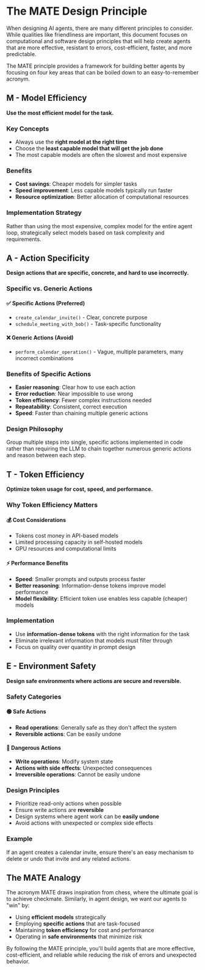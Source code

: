 # The MATE Design Principle

When designing AI agents, there are many different principles to consider. While qualities like friendliness are important, this document focuses on computational and software design principles that will help create agents that are more effective, resistant to errors, cost-efficient, faster, and more predictable.

The MATE principle provides a framework for building better agents by focusing on four key areas that can be boiled down to an easy-to-remember acronym.

## M - Model Efficiency

**Use the most efficient model for the task.**

### Key Concepts

- Always use the **right model at the right time**
- Choose the **least capable model that will get the job done**
- The most capable models are often the slowest and most expensive

### Benefits

- **Cost savings**: Cheaper models for simpler tasks
- **Speed improvement**: Less capable models typically run faster
- **Resource optimization**: Better allocation of computational resources

### Implementation Strategy

Rather than using the most expensive, complex model for the entire agent loop, strategically select models based on task complexity and requirements.

## A - Action Specificity

**Design actions that are specific, concrete, and hard to use incorrectly.**

### Specific vs. Generic Actions

#### ✅ Specific Actions (Preferred)

- `create_calendar_invite()` - Clear, concrete purpose
- `schedule_meeting_with_bob()` - Task-specific functionality

#### ❌ Generic Actions (Avoid)

- `perform_calendar_operation()` - Vague, multiple parameters, many incorrect combinations

### Benefits of Specific Actions

- **Easier reasoning**: Clear how to use each action
- **Error reduction**: Near impossible to use wrong
- **Token efficiency**: Fewer complex instructions needed
- **Repeatability**: Consistent, correct execution
- **Speed**: Faster than chaining multiple generic actions

### Design Philosophy

Group multiple steps into single, specific actions implemented in code rather than requiring the LLM to chain together numerous generic actions and reason between each step.

## T - Token Efficiency

**Optimize token usage for cost, speed, and performance.**

### Why Token Efficiency Matters

#### 💰 Cost Considerations

- Tokens cost money in API-based models
- Limited processing capacity in self-hosted models
- GPU resources and computational limits

#### ⚡ Performance Benefits

- **Speed**: Smaller prompts and outputs process faster
- **Better reasoning**: Information-dense tokens improve model performance
- **Model flexibility**: Efficient token use enables less capable (cheaper) models

### Implementation

- Use **information-dense tokens** with the right information for the task
- Eliminate irrelevant information that models must filter through
- Focus on quality over quantity in prompt design

## E - Environment Safety

**Design safe environments where actions are secure and reversible.**

### Safety Categories

#### 🟢 Safe Actions

- **Read operations**: Generally safe as they don't affect the system
- **Reversible actions**: Can be easily undone

#### 🔴 Dangerous Actions

- **Write operations**: Modify system state
- **Actions with side effects**: Unexpected consequences
- **Irreversible operations**: Cannot be easily undone

### Design Principles

- Prioritize read-only actions when possible
- Ensure write actions are **reversible**
- Design systems where agent work can be **easily undone**
- Avoid actions with unexpected or complex side effects

### Example

If an agent creates a calendar invite, ensure there's an easy mechanism to delete or undo that invite and any related actions.

## The MATE Analogy

The acronym MATE draws inspiration from chess, where the ultimate goal is to achieve checkmate. Similarly, in agent design, we want our agents to "win" by:

- Using **efficient models** strategically
- Employing **specific actions** that are task-focused
- Maintaining **token efficiency** for cost and performance
- Operating in **safe environments** that minimize risk

By following the MATE principle, you'll build agents that are more effective, cost-efficient, and reliable while reducing the risk of errors and unexpected behavior.
